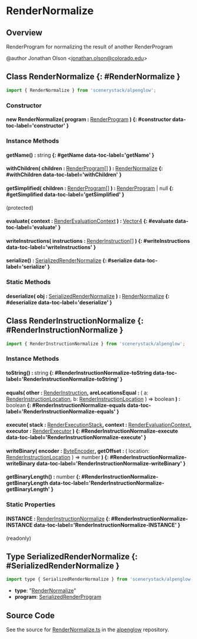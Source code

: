 # RenderNormalize

## Overview

RenderProgram for normalizing the result of another RenderProgram

@author Jonathan Olson &lt;jonathan.olson@colorado.edu&gt;

## Class RenderNormalize {: #RenderNormalize }


```js
import { RenderNormalize } from 'scenerystack/alpenglow';
```
### Constructor

#### new RenderNormalize( program : <span style="font-weight: 400;">[RenderProgram](../alpenglow/RenderProgram.md)</span> ) {: #constructor data-toc-label='constructor' }

### Instance Methods

#### getName() : <span style="font-weight: 400;"><span style="color: hsla(calc(var(--md-hue) + 180deg),80%,40%,1);">string</span></span> {: #getName data-toc-label='getName' }

#### withChildren( children : <span style="font-weight: 400;">[RenderProgram](../alpenglow/RenderProgram.md)[]</span> ) : <span style="font-weight: 400;">[RenderNormalize](../alpenglow/RenderNormalize.md)</span> {: #withChildren data-toc-label='withChildren' }

#### getSimplified( children : <span style="font-weight: 400;">[RenderProgram](../alpenglow/RenderProgram.md)[]</span> ) : <span style="font-weight: 400;">[RenderProgram](../alpenglow/RenderProgram.md) | <span style="color: hsla(calc(var(--md-hue) + 180deg),80%,40%,1);">null</span></span> {: #getSimplified data-toc-label='getSimplified' }

(protected)

#### evaluate( context : <span style="font-weight: 400;">[RenderEvaluationContext](../alpenglow/RenderEvaluationContext.md)</span> ) : <span style="font-weight: 400;">[Vector4](../dot/Vector4.md)</span> {: #evaluate data-toc-label='evaluate' }

#### writeInstructions( instructions : <span style="font-weight: 400;">[RenderInstruction](../alpenglow/RenderInstruction.md)[]</span> ) {: #writeInstructions data-toc-label='writeInstructions' }

#### serialize() : <span style="font-weight: 400;">[SerializedRenderNormalize](../alpenglow/RenderNormalize.md#SerializedRenderNormalize)</span> {: #serialize data-toc-label='serialize' }

### Static Methods

#### deserialize( obj : <span style="font-weight: 400;">[SerializedRenderNormalize](../alpenglow/RenderNormalize.md#SerializedRenderNormalize)</span> ) : <span style="font-weight: 400;">[RenderNormalize](../alpenglow/RenderNormalize.md)</span> {: #deserialize data-toc-label='deserialize' }



## Class RenderInstructionNormalize {: #RenderInstructionNormalize }


```js
import { RenderInstructionNormalize } from 'scenerystack/alpenglow';
```
### Instance Methods

#### toString() : <span style="font-weight: 400;"><span style="color: hsla(calc(var(--md-hue) + 180deg),80%,40%,1);">string</span></span> {: #RenderInstructionNormalize-toString data-toc-label='RenderInstructionNormalize-toString' }

#### equals( other : <span style="font-weight: 400;">[RenderInstruction](../alpenglow/RenderInstruction.md)</span>, areLocationsEqual : <span style="font-weight: 400;">( a: [RenderInstructionLocation](../alpenglow/RenderInstruction.md#RenderInstructionLocation), b: [RenderInstructionLocation](../alpenglow/RenderInstruction.md#RenderInstructionLocation) ) =&gt; <span style="color: hsla(calc(var(--md-hue) + 180deg),80%,40%,1);">boolean</span></span> ) : <span style="font-weight: 400;"><span style="color: hsla(calc(var(--md-hue) + 180deg),80%,40%,1);">boolean</span></span> {: #RenderInstructionNormalize-equals data-toc-label='RenderInstructionNormalize-equals' }

#### execute( stack : <span style="font-weight: 400;">[RenderExecutionStack](../alpenglow/RenderExecutionStack.md)</span>, context : <span style="font-weight: 400;">[RenderEvaluationContext](../alpenglow/RenderEvaluationContext.md)</span>, executor : <span style="font-weight: 400;">[RenderExecutor](../alpenglow/RenderExecutor.md)</span> ) {: #RenderInstructionNormalize-execute data-toc-label='RenderInstructionNormalize-execute' }

#### writeBinary( encoder : <span style="font-weight: 400;">[ByteEncoder](../alpenglow/ByteEncoder.md)</span>, getOffset : <span style="font-weight: 400;">( location: [RenderInstructionLocation](../alpenglow/RenderInstruction.md#RenderInstructionLocation) ) =&gt; <span style="color: hsla(calc(var(--md-hue) + 180deg),80%,40%,1);">number</span></span> ) {: #RenderInstructionNormalize-writeBinary data-toc-label='RenderInstructionNormalize-writeBinary' }

#### getBinaryLength() : <span style="font-weight: 400;"><span style="color: hsla(calc(var(--md-hue) + 180deg),80%,40%,1);">number</span></span> {: #RenderInstructionNormalize-getBinaryLength data-toc-label='RenderInstructionNormalize-getBinaryLength' }

### Static Properties

#### INSTANCE : <span style="font-weight: 400;">[RenderInstructionNormalize](../alpenglow/RenderNormalize.md#RenderInstructionNormalize)</span> {: #RenderInstructionNormalize-INSTANCE data-toc-label='RenderInstructionNormalize-INSTANCE' }

(readonly)



## Type SerializedRenderNormalize {: #SerializedRenderNormalize }


```js
import type { SerializedRenderNormalize } from 'scenerystack/alpenglow';
```
- **type**: "[RenderNormalize](../alpenglow/RenderNormalize.md)"
- **program**: [SerializedRenderProgram](../alpenglow/RenderProgram.md#SerializedRenderProgram)




## Source Code

See the source for [RenderNormalize.ts](https://github.com/phetsims/alpenglow/blob/main/js/render-program/RenderNormalize.ts) in the [alpenglow](https://github.com/phetsims/alpenglow) repository.
